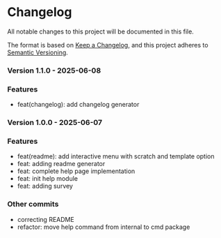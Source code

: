 # Changelog

All notable changes to this project will be documented in this file.

The format is based on [Keep a Changelog](https://keepachangelog.com/en/1.0.0/),
and this project adheres to [Semantic Versioning](https://semver.org/spec/v2.0.0.html).

### Version 1.1.0 - 2025-06-08

### Features
- feat(changelog): add changelog generator

<!-- last-commit: 7c5d2c2d2979209511913e5994c603f5cf4302ba -->

### Version 1.0.0 - 2025-06-07

### Features
- feat(readme): add interactive menu with scratch and template option
- feat: adding readme generator
- feat: complete help page implementation
- feat: init help module
- feat: adding survey

### Other commits
- correcting README
- refactor: move help command from internal to cmd package

